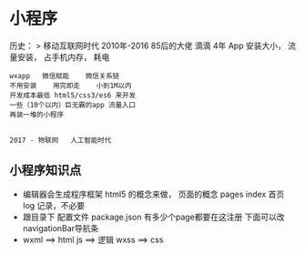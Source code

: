 # 小程序
 
历史：
    > 移动互联网时代 2010年-2016 
    85后的大佬  滴滴    4年
    App 安装大小， 流量安装， 占手机内存， 耗电

    wxapp   微信赋能    微信关系链 
    不用安装    用完即走    小到1M以内 
    开发成本最低 html5/css3/es6 来开发 
    一些（10个以内）巨无霸的app 流量入口
    再装一堆的小程序 


    2017 - 物联网   人工智能时代 

## 小程序知识点
 - 编辑器会生成程序框架
 html5 的概念来做， 页面的概念
 pages
    index   首页
    log 记录，不必要
 - 跟目录下
    配置文件    package.json 有多少个page都要在这注册
    下面可以改navigationBar导航条
 - wxml ==> html    js ==> 逻辑 wxss ==> css 